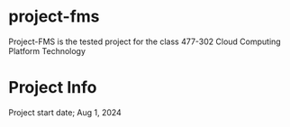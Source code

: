 # project-fms
Project-FMS is the tested project for the class 477-302 Cloud Computing Platform Technology

# Project Info
Project start date; Aug 1, 2024
